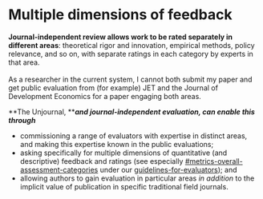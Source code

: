 # Multiple dimensions of feedback

**Journal-independent review allows work to be rated separately in different areas**: theoretical rigor and innovation, empirical methods, policy relevance, and so on, with separate ratings in each category by experts in that area.\
\
As a researcher in the current system, I cannot both submit my paper and get public evaluation from (for example) JET and the Journal of Development Economics for a paper engaging both areas.

**The Unjournal, **_**and journal-independent evaluation, can enable this through**_

* commissioning a range of evaluators with expertise in distinct areas, and making this expertise known in the public evaluations;
* asking specifically for multiple dimensions of quantitative (and descriptive) feedback and ratings (see especially [#metrics-overall-assessment-categories](../policies-projects-evaluation-workflow/evaluation/guidelines-for-evaluators/#metrics-overall-assessment-categories "mention") under our [guidelines-for-evaluators](../policies-projects-evaluation-workflow/evaluation/guidelines-for-evaluators/ "mention")); and
* allowing authors to gain evaluation in particular areas _in addition_ to the implicit value of publication in specific traditional field journals.

